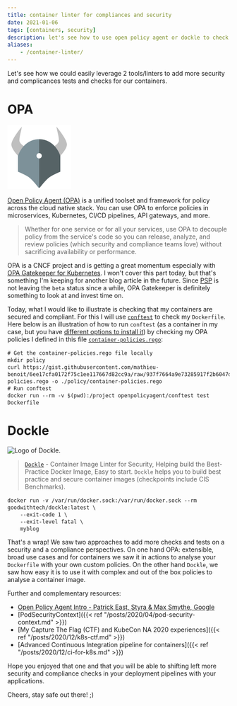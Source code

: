 ```yaml
---
title: container linter for compliances and security
date: 2021-01-06
tags: [containers, security]
description: let's see how to use open policy agent or dockle to check your containers on a security and compliances perspectives.
aliases:
    - /container-linter/
---
```

Let's see how we could easily leverage 2 tools/linters to add more security and complicances tests and checks for our containers.

# OPA

![Logo of Open Policy Agent.](https://github.com/open-policy-agent/opa/raw/main/logo/logo-144x144.png)

[Open Policy Agent (OPA)](https://www.openpolicyagent.org/) is a unified toolset and framework for policy across the cloud native stack. You can use OPA to enforce policies in microservices, Kubernetes, CI/CD pipelines, API gateways, and more.
> Whether for one service or for all your services, use OPA to decouple policy from the service's code so you can release, analyze, and review policies (which security and compliance teams love) without sacrificing availability or performance.

OPA is a CNCF project and is getting a great momentum especially with [OPA Gatekeeper for Kubernetes](https://www.openpolicyagent.org/docs/latest/kubernetes-introduction/). I won't cover this part today, but that's something I'm keeping for another blog article in the future. Since [PSP](https://kubernetes.io/docs/concepts/policy/pod-security-policy/) is not leaving the `beta` status since a while, OPA Gatekeeper is definitely something to look at and invest time on.

Today, what I would like to illustrate is checking that my containers are secured and compliant. For this I will use [`conftest`](https://www.conftest.dev/) to check my `Dockerfile`. Here below is an illustration of how to run `conftest` (as a container in my case, but you have [different options to install it](https://www.conftest.dev/install/)) by checking my OPA policies I defined in this file [`container-policies.rego`](https://gist.github.com/mathieu-benoit/6ee17cfa0172f75c1ee117667d82cc9a#file-container-policies-rego):

```
# Get the container-policies.rego file locally
mkdir policy
curl https://gist.githubusercontent.com/mathieu-benoit/6ee17cfa0172f75c1ee117667d82cc9a/raw/937f7664a9e73285917f2b6047db51314d39fe79/container-policies.rego -o ./policy/container-policies.rego
# Run conftest
docker run --rm -v $(pwd):/project openpolicyagent/conftest test Dockerfile
```

# Dockle

![Logo of Dockle.](https://github.com/goodwithtech/dockle/raw/master/imgs/logo.png)

> [`Dockle`](https://github.com/goodwithtech/dockle) - Container Image Linter for Security, Helping build the Best-Practice Docker Image, Easy to start. `Dockle` helps you to build best practice and secure container images (checkpoints include CIS Benchmarks).

```
docker run -v /var/run/docker.sock:/var/run/docker.sock --rm goodwithtech/dockle:latest \
    --exit-code 1 \
    --exit-level fatal \
    myblog
```

That's a wrap! We saw two approaches to add more checks and tests on a security and a compliance perspectives. On one hand OPA: extensible, broad use cases and for containers we saw it in actions to analyse your `Dockerfile` with your own custom policies. On the other hand `Dockle`, we saw how easy it is to use it with complex and out of the box policies to analyse a container image.

Further and complementary resources:
- [Open Policy Agent Intro - Patrick East, Styra & Max Smythe, Google](https://youtu.be/-_1wvU0v9UI?list=PLj6h78yzYM2Pn8RxfLh2qrXBDftr6Qjut)
- [PodSecurityContext]({{< ref "/posts/2020/04/pod-security-context.md" >}})
- [My Capture The Flag (CTF) and KubeCon NA 2020 experiences]({{< ref "/posts/2020/12/k8s-ctf.md" >}})
- [Advanced Continuous Integration pipeline for containers]({{< ref "/posts/2020/12/ci-for-k8s.md" >}})

Hope you enjoyed that one and that you will be able to shifting left more security and compliance checks in your deployment pipelines with your applications.

Cheers, stay safe out there! ;)